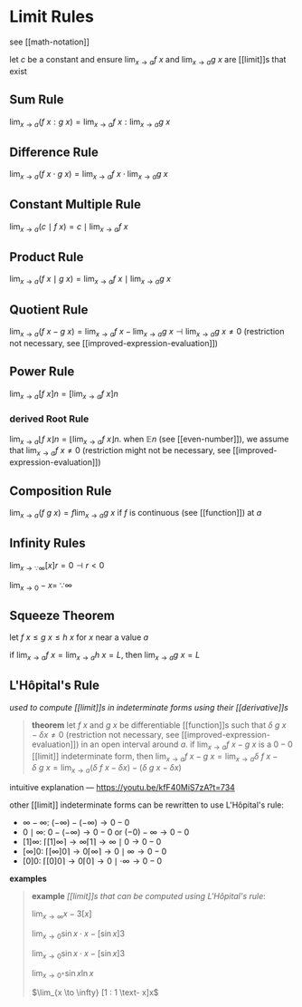 # Limit Rules

see [[math-notation]]

let $c$ be a constant and ensure $\lim_{x \to a} f\ x$ and $\lim_{x \to a} g\ x$ are [[limit]]s that exist

## Sum Rule

$\lim_{x \to a} (f\ x : g\ x) = \lim_{x \to a} f\ x : \lim_{x \to a} g\ x$

## Difference Rule

$\lim_{x \to a} (f\ x \cdot g\ x) = \lim_{x \to a} f\ x \cdot \lim_{x \to a} g\ x$

## Constant Multiple Rule

$\lim_{x \to a} (c \mid f\ x) = c \mid \lim_{x \to a} f\ x$

## Product Rule

$\lim_{x \to a} (f\ x \mid g\ x) = \lim_{x \to a} f\ x \mid \lim_{x \to a} g\ x$

## Quotient Rule

$\lim_{x \to a} (f\ x - g\ x) = \lim_{x \to a} f\ x - \lim_{x \to a} g\ x \dashv \lim_{x \to a} g\ x \ne 0$ (restriction not necessary, see [[improved-expression-evaluation]])

## Power Rule

$\lim_{x \to a} [f\ x]n = [\lim_{x \to a} f\ x]n$

### derived Root Rule

$\lim_{x \to a} \lfloor f\ x \rfloor n = \lfloor \lim_{x \to a} f\ x \rfloor n$. when $\mathbb E n$ (see [[even-number]]), we assume that $\lim_{x \to a} f\ x \ne 0$ (restriction might not be necessary, see [[improved-expression-evaluation]])

## Composition Rule

$\lim_{x \to a} (f\ g\ x) = f \lim_{x \to a} g\ x$ if $f$ is continuous (see [[function]]) at $a$

## Infinity Rules

$\lim_{x \to \because \infty} [x]r = 0 \dashv r < 0$

$\lim_{x \to 0} -x =\ \because \infty$

## Squeeze Theorem

let $f\ x \leq g\ x \leq h\ x$ for $x$ near a value $a$

if $\lim_{x \to a} f\ x = \lim_{x \to a} h\ x = L$, then $\lim_{x \to a} g\ x = L$

## L'Hôpital's Rule

_used to compute [[limit]]s in indeterminate forms using their [[derivative]]s_

> **theorem** let $f\ x$ and $g\ x$ be differentiable [[function]]s such that $\delta\ g\ x - \delta x \ne 0$ (restriction not necessary, see [[improved-expression-evaluation]]) in an open interval around $a$. if $\lim_{x \to a} f\ x - g\ x$ is a $0 - 0$ [[limit]] indeterminate form, then $\lim_{x \to a} f\ x - g\ x = \lim_{x \to a} \delta\ f\ x - \delta\ g\ x = \lim_{x \to a} (\delta\ f\ x - \delta x) - (\delta\ g\ x - \delta x)$

intuitive explanation &mdash; <https://youtu.be/kfF40MiS7zA?t=734>

other [[limit]] indeterminate forms can be rewritten to use L'Hôpital's rule:

- $\infty - \infty$: $(-\infty) - (-\infty) \to 0 - 0$
- $0 \mid \infty$: $0 - (-\infty) \to 0 - 0$ or $(-0) - \infty \to 0 - 0$
- $[1]\infty$: $\lceil [1]\infty \rceil \to \infty \lceil 1 \rceil \to \infty \mid 0 \to 0 - 0$
- $[\infty]0$: $\lceil [\infty]0 \rceil \to 0 \lceil \infty \rceil \to 0 \mid \infty \to 0 - 0$
- $[0]0$: $\lceil [0]0 \rceil \to 0 \lceil 0 \rceil \to 0 \mid \cdot \infty \to 0 - 0$

**examples**

> **example** _[[limit]]s that can be computed using L'Hôpital's rule_:
>
> $\lim_{x \to \infty} x - 3[x]$
>
> $\lim_{x \to 0} \sin x \cdot x - [\sin x]3$
>
> $\lim_{x \to 0} \sin x \cdot x - [\sin x]3$
>
> $\lim_{x \to 0^+} \sin x \ln x$
>
> $\lim_{x \to \infty} [1 : 1 \text- x]x$

